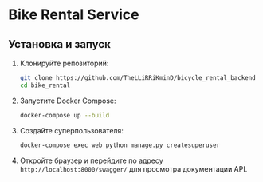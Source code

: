 # Bike Rental Service

## Установка и запуск

1. Клонируйте репозиторий:

    ```bash
    git clone https://github.com/TheLLiRRiKminD/bicycle_rental_backend
    cd bike_rental
    ```

2. Запустите Docker Compose:

    ```bash
    docker-compose up --build
    ```

3. Создайте суперпользователя:

    ```bash
    docker-compose exec web python manage.py createsuperuser
    ```

4. Откройте браузер и перейдите по адресу `http://localhost:8000/swagger/` для просмотра документации API.
